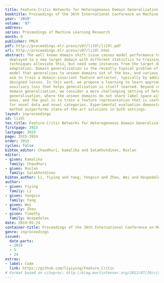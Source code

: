 ```yaml
---
title: Feature-Critic Networks for Heterogeneous Domain Generalization
booktitle: Proceedings of the 36th International Conference on Machine Learning
year: '2019'
volume: '97'
address: 
series: Proceedings of Machine Learning Research
month: 0
publisher: PMLR
pdf: http://proceedings.mlr.press/v97/li19l/li19l.pdf
url: http://proceedings.mlr.press/v97/li19l.html
abstract: The well known domain shift issue causes model performance to degrade when
  deployed to a new target domain with different statistics to training. Domain adaptation
  techniques alleviate this, but need some instances from the target domain to drive
  adaptation. Domain generalisation is the recently topical problem of learning a
  model that generalises to unseen domains out of the box, and various approaches
  aim to train a domain-invariant feature extractor, typically by adding some manually
  designed losses. In this work, we propose a learning to learn approach, where the
  auxiliary loss that helps generalisation is itself learned. Beyond conventional
  domain generalisation, we consider a more challenging setting of heterogeneous domain
  generalisation, where the unseen domains do not share label space with the seen
  ones, and the goal is to train a feature representation that is useful off-the-shelf
  for novel data and novel categories. Experimental evaluation demonstrates that our
  method outperforms state-of-the-art solutions in both settings.
layout: inproceedings
id: li19l
tex_title: Feature-Critic Networks for Heterogeneous Domain Generalization
firstpage: 3915
lastpage: 3924
page: 3915-3924
order: 3915
cycles: false
bibtex_editor: Chaudhuri, Kamalika and Salakhutdinov, Ruslan
editor:
- given: Kamalika
  family: Chaudhuri
- given: Ruslan
  family: Salakhutdinov
bibtex_author: Li, Yiying and Yang, Yongxin and Zhou, Wei and Hospedales, Timothy
author:
- given: Yiying
  family: Li
- given: Yongxin
  family: Yang
- given: Wei
  family: Zhou
- given: Timothy
  family: Hospedales
date: 2019-05-24
container-title: Proceedings of the 36th International Conference on Machine Learning
genre: inproceedings
issued:
  date-parts:
  - 2019
  - 5
  - 24
extras:
- label: Code
  link: https://github.com/liyiying/Feature_Critic
# Format based on citeproc: http://blog.martinfenner.org/2013/07/30/citeproc-yaml-for-bibliographies/
---
```

